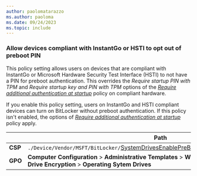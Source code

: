 ```yaml
---
author: paolomatarazzo
ms.author: paoloma
ms.date: 09/24/2023
ms.topic: include
---
```



### Allow devices compliant with InstantGo or HSTI to opt out of preboot PIN

This policy setting allows users on devices that are compliant with InstantGo or Microsoft Hardware Security Test Interface (HSTI) to not have a PIN for preboot authentication. This overrides the *Require startup PIN with TPM* and *Require startup key and PIN with TPM* options of the [*Require additional authentication at startup*](#require-additional-authentication-at-startup) policy on compliant hardware.

If you enable this policy setting, users on InstantGo and HSTI compliant devices can turn on BitLocker without preboot authentication. If this policy isn't enabled, the options of [*Require additional authentication at startup*](#require-additional-authentication-at-startup) policy apply.

|  | Path |
|--|--|
| **CSP** | `./Device/Vendor/MSFT/BitLocker/`[SystemDrivesEnablePreBootPinExceptionOnDECapableDevice](/windows/client-management/mdm/bitlocker-csp#systemdrivesenableprebootpinexceptionondecapabledevice) |
| **GPO** | **Computer Configuration** > **Administrative Templates** > **Windows Components** > **BitLocker Drive Encryption** > **Operating Sytem Drives** |
